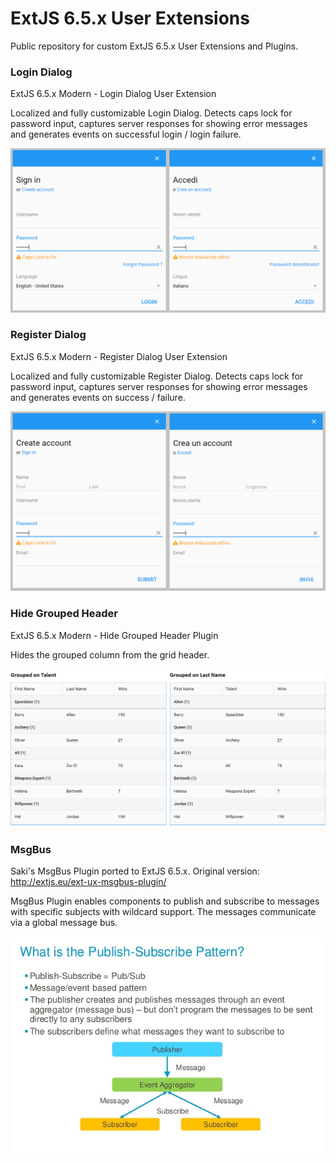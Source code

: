 # ExtJS 6.5.x User Extensions

Public repository for custom ExtJS 6.5.x User Extensions and Plugins.

### Login Dialog

ExtJS 6.5.x Modern - Login Dialog User Extension

Localized and fully customizable Login Dialog. Detects caps lock for password input, captures server responses for showing error messages and generates events on successful login / login failure.

![Screenshot](/resources/login-dialog.png?raw=true)

### Register Dialog

ExtJS 6.5.x Modern - Register Dialog User Extension

Localized and fully customizable Register Dialog. Detects caps lock for password input, captures server responses for showing error messages and generates events on success / failure.

![Screenshot](/resources/register-dialog.png?raw=true)

### Hide Grouped Header

ExtJS 6.5.x Modern - Hide Grouped Header Plugin

Hides the grouped column from the grid header.

![Screenshot](/resources/hide-grouped-header.png?raw=true)

### MsgBus

Saki's MsgBus Plugin ported to ExtJS 6.5.x. Original version: http://extjs.eu/ext-ux-msgbus-plugin/

MsgBus Plugin enables components to publish and subscribe to messages with specific subjects with wildcard support. The messages communicate via a global message bus.

![Publish-Subscribe Pattern](/resources/publish-subscribe.jpg?raw=true)